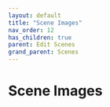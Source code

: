 ```yaml
---
layout: default
title: "Scene Images"
nav_order: 12
has_children: true
parent: Edit Scenes
grand_parent: Scenes
---
```


# Scene Images
